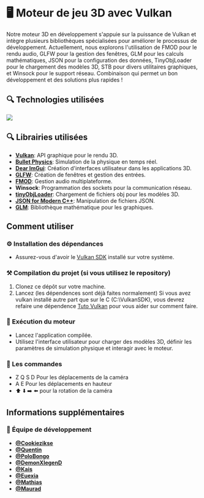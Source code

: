 🖥️ Moteur de jeu 3D avec Vulkan
============================

Notre moteur 3D en développement s'appuie sur la puissance de Vulkan et intègre plusieurs bibliothèques spécialisées pour améliorer le processus de développement. Actuellement, nous explorons l'utilisation de FMOD pour le rendu audio, GLFW pour la gestion des fenêtres, GLM pour les calculs mathématiques, JSON pour la configuration des données, TinyObjLoader pour le chargement des modèles 3D, STB pour divers utilitaires graphiques, et Winsock pour le support réseau. Combinaison qui permet un bon développement et des solutions plus rapides !

🔍 Technologies utilisées
----------------------

[![](https://skillicons.dev/icons?i=cpp,git)](https://skillicons.dev)

🔍 Librairies utilisées
----------------------

*   **[Vulkan](https://www.vulkan.org/)**: API graphique pour le rendu 3D.
*   **[Bullet Physics](https://github.com/bulletphysics/bullet3)**: Simulation de la physique en temps réel.
*   **[Dear ImGui](https://github.com/ocornut/imgui)**: Création d'interfaces utilisateur dans les applications 3D.
*   **[GLFW](https://github.com/glfw/glfw)**: Création de fenêtres et gestion des entrées.
*   **[FMOD](https://www.fmod.com/)**: Gestion audio multiplateforme.
*   **Winsock**: Programmation des sockets pour la communication réseau.
*   **[tinyObjLoader](https://github.com/tinyobjloader/tinyobjloader)**: Chargement de fichiers obj pour les modèles 3D.
*   **[JSON for Modern C++](https://github.com/nlohmann/json)**: Manipulation de fichiers JSON.
*   **[GLM](https://github.com/g-truc/glm)**: Bibliothèque mathématique pour les graphiques.

Comment utiliser
----------------

### ⚙️ Installation des dépendances

*   Assurez-vous d'avoir le [Vulkan SDK](https://vulkan.lunarg.com/sdk/home#windows) installé sur votre système.

### ⚒️ Compilation du projet (si vous utilisez le repository)

1.  Clonez ce dépôt sur votre machine.
2.  Lancez (les dépendences sont déjà faites normalement) Si vous avez vulkan installé autre part que sur le C (C:\VulkanSDK), vous devrez refaire une dépendence [Tuto Vulkan](https://vulkan-tutorial.com/Development_environment) pour vous aider sur comment faire.

### 🔧 Exécution du moteur

*   Lancez l'application compilée.
*   Utilisez l'interface utilisateur pour charger des modèles 3D, définir les paramètres de simulation physique et interagir avec le moteur.

### 🎹 Les commandes

*   Z Q S D Pour les déplacements de la caméra
*   A E Pour les déplacements en hauteur
*   ⬆️ ⬇️ ➡️ ⬅️ pour la rotation de la caméra

Informations supplémentaires
----------------------------

### 🔗 Équipe de développement

*   **[@Cookiezikse](https://www.github.com/cookiezikse)**
*   **[@Quentin](https://github.com/MtPoison)**
*   **[@PoloBongo](https://github.com/PoloBongo)**
*   **[@DemonXlegenD](https://github.com/DemonXlegenD)**
*   **[@Kais](https://github.com/KakaTheRat)**
*   **[@Euexia](https://github.com/Euexia)**
*   **[@Mathias](https://github.com/0nnen)**
*   **[@Maurad](https://github.com/PoloBongo)**
